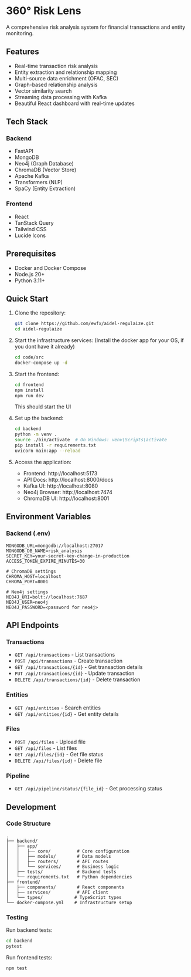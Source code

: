 # 360° Risk Lens

A comprehensive risk analysis system for financial transactions and entity monitoring.

## Features

- Real-time transaction risk analysis
- Entity extraction and relationship mapping
- Multi-source data enrichment (OFAC, SEC)
- Graph-based relationship analysis
- Vector similarity search
- Streaming data processing with Kafka
- Beautiful React dashboard with real-time updates

## Tech Stack

### Backend
- FastAPI
- MongoDB
- Neo4j (Graph Database)
- ChromaDB (Vector Store)
- Apache Kafka
- Transformers (NLP)
- SpaCy (Entity Extraction)

### Frontend
- React
- TanStack Query
- Tailwind CSS
- Lucide Icons

## Prerequisites

- Docker and Docker Compose
- Node.js 20+
- Python 3.11+

## Quick Start

1. Clone the repository:
   ```bash
   git clone https://github.com/ewfx/aidel-regulaize.git
   cd aidel-regulaize
   ```

2. Start the infrastructure services:
(Install the docker app for your OS, if you dont have it already)
   ```bash
   cd code/src
   docker-compose up -d
   ```

3. Start the frontend:
   ```bash
   cd frontend
   npm install
   npm run dev
   ```
   This should start the UI
   
4. Set up the backend:
   ```bash
   cd backend
   python -m venv .
   source ./bin/activate  # On Windows: venv\Scripts\activate
   pip install -r requirements.txt
   uvicorn main:app --reload
   ```

5. Access the application:
   - Frontend: http://localhost:5173
   - API Docs: http://localhost:8000/docs
   - Kafka UI: http://localhost:8080
   - Neo4j Browser: http://localhost:7474
   - ChromaDB UI: http://localhost:8001

## Environment Variables

### Backend (.env)
```env
MONGODB_URL=mongodb://localhost:27017
MONGODB_DB_NAME=risk_analysis
SECRET_KEY=your-secret-key-change-in-production
ACCESS_TOKEN_EXPIRE_MINUTES=30

# ChromaDB settings
CHROMA_HOST=localhost
CHROMA_PORT=8001

# Neo4j settings
NEO4J_URI=bolt://localhost:7687
NEO4J_USER=neo4j
NEO4J_PASSWORD=<password for neo4j>
```

## API Endpoints

### Transactions
- `GET /api/transactions` - List transactions
- `POST /api/transactions` - Create transaction
- `GET /api/transactions/{id}` - Get transaction details
- `PUT /api/transactions/{id}` - Update transaction
- `DELETE /api/transactions/{id}` - Delete transaction

### Entities
- `GET /api/entities` - Search entities
- `GET /api/entities/{id}` - Get entity details

### Files
- `POST /api/files` - Upload file
- `GET /api/files` - List files
- `GET /api/files/{id}` - Get file status
- `DELETE /api/files/{id}` - Delete file

### Pipeline
- `GET /api/pipeline/status/{file_id}` - Get processing status

## Development

### Code Structure

```
.
├── backend/
│   ├── app/
│   │   ├── core/          # Core configuration
│   │   ├── models/        # Data models
│   │   ├── routers/       # API routes
│   │   └── services/      # Business logic
│   ├── tests/             # Backend tests
│   └── requirements.txt   # Python dependencies
├── frontend/
│   ├── components/        # React components
│   ├── services/          # API client
│   └── types/            # TypeScript types
└── docker-compose.yml    # Infrastructure setup
```

### Testing

Run backend tests:
```bash
cd backend
pytest
```

Run frontend tests:
```bash
npm test
```